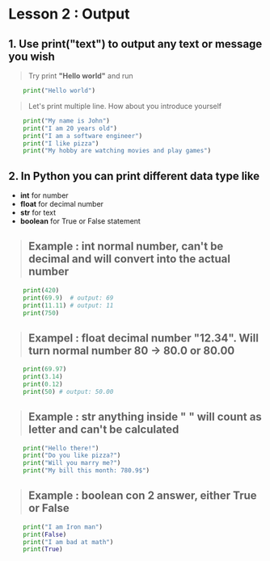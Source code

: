 # Lesson 2 : Output

## 1. Use **print("text")** to output any text or message you wish


> Try print **"Hello world"** and run

```python
    print("Hello world")
```

> Let's print multiple line. How about you introduce yourself

```python
    print("My name is John")
    print("I am 20 years old")
    print("I am a software engineer")
    print("I like pizza")
    print("My hobby are watching movies and play games")
```

## 2. In Python you can print different data type like 
* **int** for number
* **float** for decimal number
* **str** for text
* **boolean** for True or False statement

> ## Example : **int** normal number, can't be decimal and will convert into the actual number

```python
    print(420)
    print(69.9)  # output: 69
    print(11.11) # output: 11
    print(750)
```

> ## Exampel : **float** decimal number "12.34". Will turn normal number 80 -> 80.0 or 80.00

```python
    print(69.97)
    print(3.14)
    print(0.12)
    print(50) # output: 50.00
```

> ## Example : **str** anything inside " " will count as letter and can't be calculated

```python
    print("Hello there!")
    print("Do you like pizza?")
    print("Will you marry me?")
    print("My bill this month: 780.9$")
```
> ## Example : **boolean** con 2 answer, either True or False

```python 
    print("I am Iron man")
    print(False)
    print("I am bad at math")
    print(True)
```

